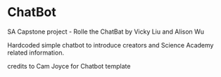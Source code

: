 # ChatBot
SA Capstone project - Rolle the ChatBat
by Vicky Liu and Alison Wu

Hardcoded simple chatbot to introduce creators and Science Academy related information.

credits to Cam Joyce for Chatbot template
